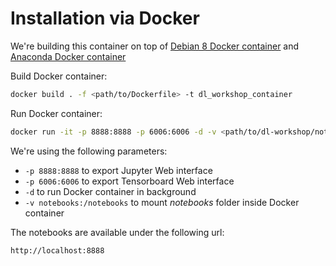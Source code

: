 # Installation via Docker

We're building this container on top of [Debian 8 Docker container](https://hub.docker.com/r/library/debian/) and [Anaconda Docker container](https://hub.docker.com/r/continuumio/anaconda3/)

Build Docker container:
```sh
docker build . -f <path/to/Dockerfile> -t dl_workshop_container
```


Run Docker container:
```sh
docker run -it -p 8888:8888 -p 6006:6006 -d -v <path/to/dl-workshop/notebooks>:/notebooks dl_workshop_container
```


We're using the following parameters:
- ```-p 8888:8888``` to export Jupyter Web interface
- ```-p 6006:6006``` to export Tensorboard Web interface
- ```-d``` to run Docker container in background
- ```-v notebooks:/notebooks``` to mount *notebooks* folder inside Docker container


The notebooks are available under the following url:
```sh
http://localhost:8888
```

